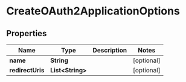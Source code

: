 
# CreateOAuth2ApplicationOptions

## Properties
Name | Type | Description | Notes
------------ | ------------- | ------------- | -------------
**name** | **String** |  |  [optional]
**redirectUris** | **List&lt;String&gt;** |  |  [optional]



